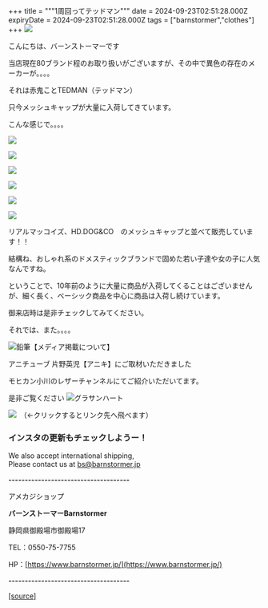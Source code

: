 +++
title = """1周回ってテッドマン"""
date = 2024-09-23T02:51:28.000Z
expiryDate = 2024-09-23T02:51:28.000Z
tags = ["barnstormer","clothes"]
+++
[![](https://stat.ameba.jp/user_images/20231023/16/barnstormer-go/b2/03/p/o0420015015354743273.png)](https://ameblo.jp/barnstormer-go/entry-12825670498.html)

こんにちは、バーンストーマーです

当店現在80ブランド程のお取り扱いがございますが、その中で異色の存在のメーカーが。。。。

それは赤鬼ことTEDMAN（テッドマン）

只今メッシュキャップが大量に入荷してきています。

こんな感じで。。。。

[![](https://stat.ameba.jp/user_images/20240923/11/barnstormer-go/9e/ef/j/o0466070015489602970.jpg)](https://stat.ameba.jp/user_images/20240923/11/barnstormer-go/9e/ef/j/o0466070015489602970.jpg)

[![](https://stat.ameba.jp/user_images/20240923/11/barnstormer-go/c8/33/j/o0466070015489602973.jpg)](https://stat.ameba.jp/user_images/20240923/11/barnstormer-go/c8/33/j/o0466070015489602973.jpg)

[![](https://stat.ameba.jp/user_images/20240923/11/barnstormer-go/d3/50/j/o0466070015489602974.jpg)](https://stat.ameba.jp/user_images/20240923/11/barnstormer-go/d3/50/j/o0466070015489602974.jpg)

[![](https://stat.ameba.jp/user_images/20240923/11/barnstormer-go/53/eb/j/o0466070015489602978.jpg)](https://stat.ameba.jp/user_images/20240923/11/barnstormer-go/53/eb/j/o0466070015489602978.jpg)

[![](https://stat.ameba.jp/user_images/20240923/11/barnstormer-go/e6/63/j/o0466070015489602980.jpg)](https://stat.ameba.jp/user_images/20240923/11/barnstormer-go/e6/63/j/o0466070015489602980.jpg)

[![](https://stat.ameba.jp/user_images/20240923/11/barnstormer-go/1a/75/j/o0466070015489602982.jpg)](https://stat.ameba.jp/user_images/20240923/11/barnstormer-go/1a/75/j/o0466070015489602982.jpg)

リアルマッコイズ、HD.DOG&CO　のメッシュキャップと並べて販売しています！！

結構ね、おしゃれ系のドメスティックブランドで固めた若い子達や女の子に人気なんですね。

ということで、10年前のように大量に商品が入荷してくることはございませんが、細く長く、ベーシック商品を中心に商品は入荷し続けています。

御来店時は是非チェックしてみてください。

それでは、また。。。。

![鉛筆](https://stat100.ameba.jp/blog/ucs/img/char/char3/519.png)【メディア掲載について】

アニチューブ 片野英児【アニキ】にご取材いただきました

モヒカン小川のレザーチャンネルにてご紹介いただいてます。

是非ご覧ください ![グラサンハート](https://stat100.ameba.jp/blog/ucs/img/char/char3/148.png)

[![](https://stat.ameba.jp/user_images/20230412/16/barnstormer-go/6a/23/p/o0108010815269242493.png)](https://www.instagram.com/barnstormer_daily/)　（←クリックするとリンク先へ飛べます）

### インスタの更新もチェックしようー！

We also accept international shipping,  
Please contact us at bs@barnstormer.jp

**\-------------------------------------**

アメカジショップ

**バーンストーマーBarnstormer**

静岡県御殿場市御殿場17

TEL：0550-75-7755

HP：[https://www.barnstormer.jp/](https://www.barnstormer.jp/)

**\-------------------------------------**

[[source]](https://ameblo.jp/barnstormer-go/entry-12868609771.html)
